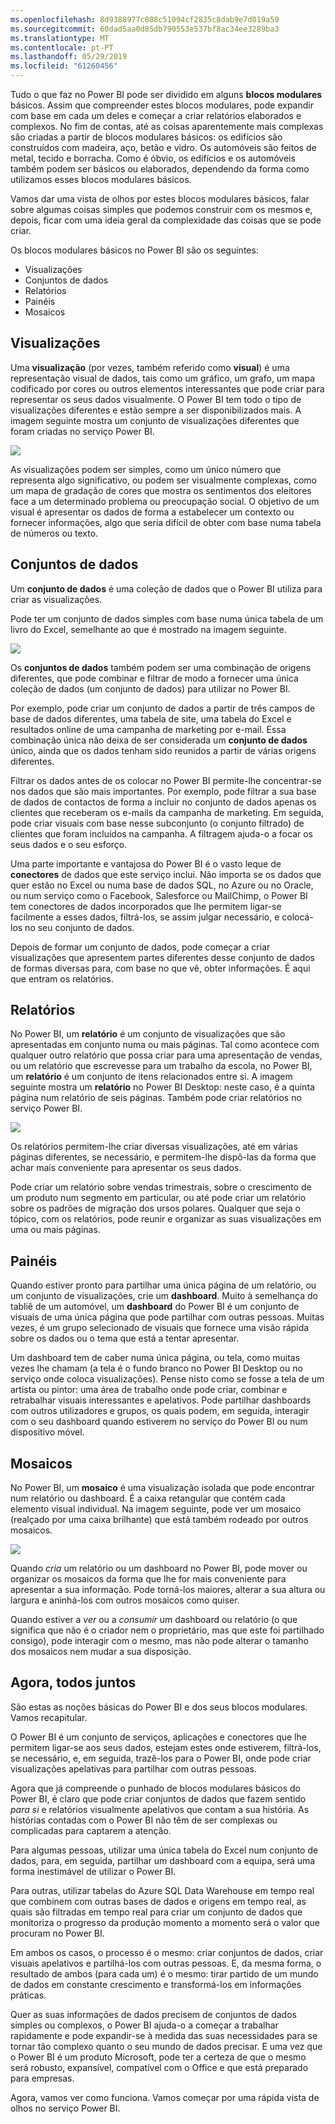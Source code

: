 ```yaml
---
ms.openlocfilehash: 8d9388977c088c51094cf2835c8dab9e7d019a59
ms.sourcegitcommit: 60dad5aa0d85db790553e537bf8ac34ee3289ba3
ms.translationtype: MT
ms.contentlocale: pt-PT
ms.lasthandoff: 05/29/2019
ms.locfileid: "61260456"
---
```

Tudo o que faz no Power BI pode ser dividido em alguns **blocos modulares** básicos. Assim que compreender estes blocos modulares, pode expandir com base em cada um deles e começar a criar relatórios elaborados e complexos. No fim de contas, até as coisas aparentemente mais complexas são criadas a partir de blocos modulares básicos: os edifícios são construídos com madeira, aço, betão e vidro. Os automóveis são feitos de metal, tecido e borracha. Como é óbvio, os edifícios e os automóveis também podem ser básicos ou elaborados, dependendo da forma como utilizamos esses blocos modulares básicos.

Vamos dar uma vista de olhos por estes blocos modulares básicos, falar sobre algumas coisas simples que podemos construir com os mesmos e, depois, ficar com uma ideia geral da complexidade das coisas que se pode criar.

Os blocos modulares básicos no Power BI são os seguintes:

* Visualizações
* Conjuntos de dados
* Relatórios
* Painéis
* Mosaicos

## <a name="visualizations"></a>Visualizações
Uma **visualização** (por vezes, também referido como **visual**) é uma representação visual de dados, tais como um gráfico, um grafo, um mapa codificado por cores ou outros elementos interessantes que pode criar para representar os seus dados visualmente. O Power BI tem todo o tipo de visualizações diferentes e estão sempre a ser disponibilizados mais. A imagem seguinte mostra um conjunto de visualizações diferentes que foram criadas no serviço Power BI.

![](media/0-0b-building-blocks-power-bi/c0a0b_1.png)

As visualizações podem ser simples, como um único número que representa algo significativo, ou podem ser visualmente complexas, como um mapa de gradação de cores que mostra os sentimentos dos eleitores face a um determinado problema ou preocupação social. O objetivo de um visual é apresentar os dados de forma a estabelecer um contexto ou fornecer informações, algo que seria difícil de obter com base numa tabela de números ou texto.

## <a name="datasets"></a>Conjuntos de dados
Um **conjunto de dados** é uma coleção de dados que o Power BI utiliza para criar as visualizações.

Pode ter um conjunto de dados simples com base numa única tabela de um livro do Excel, semelhante ao que é mostrado na imagem seguinte.

![](media/0-0b-building-blocks-power-bi/c0a0b_2.png)

Os **conjuntos de dados** também podem ser uma combinação de origens diferentes, que pode combinar e filtrar de modo a fornecer uma única coleção de dados (um conjunto de dados) para utilizar no Power BI.

Por exemplo, pode criar um conjunto de dados a partir de três campos de base de dados diferentes, uma tabela de site, uma tabela do Excel e resultados online de uma campanha de marketing por e-mail. Essa combinação única não deixa de ser considerada um **conjunto de dados** único, ainda que os dados tenham sido reunidos a partir de várias origens diferentes.

Filtrar os dados antes de os colocar no Power BI permite-lhe concentrar-se nos dados que são mais importantes. Por exemplo, pode filtrar a sua base de dados de contactos de forma a incluir no conjunto de dados apenas os clientes que receberam os e-mails da campanha de marketing. Em seguida, pode criar visuais com base nesse subconjunto (o conjunto filtrado) de clientes que foram incluídos na campanha. A filtragem ajuda-o a focar os seus dados e o seu esforço.

Uma parte importante e vantajosa do Power BI é o vasto leque de **conectores** de dados que este serviço inclui. Não importa se os dados que quer estão no Excel ou numa base de dados SQL, no Azure ou no Oracle, ou num serviço como o Facebook, Salesforce ou MailChimp, o Power BI tem conectores de dados incorporados que lhe permitem ligar-se facilmente a esses dados, filtrá-los, se assim julgar necessário, e colocá-los no seu conjunto de dados.

Depois de formar um conjunto de dados, pode começar a criar visualizações que apresentem partes diferentes desse conjunto de dados de formas diversas para, com base no que vê, obter informações. É aqui que entram os relatórios.

## <a name="reports"></a>Relatórios
No Power BI, um **relatório** é um conjunto de visualizações que são apresentadas em conjunto numa ou mais páginas. Tal como acontece com qualquer outro relatório que possa criar para uma apresentação de vendas, ou um relatório que escrevesse para um trabalho da escola, no Power BI, um **relatório** é um conjunto de itens relacionados entre si. A imagem seguinte mostra um **relatório** no Power BI Desktop: neste caso, é a quinta página num relatório de seis páginas. Também pode criar relatórios no serviço Power BI.

![](media/0-0b-building-blocks-power-bi/c0a0b_3.png)

Os relatórios permitem-lhe criar diversas visualizações, até em várias páginas diferentes, se necessário, e permitem-lhe dispô-las da forma que achar mais conveniente para apresentar os seus dados.

Pode criar um relatório sobre vendas trimestrais, sobre o crescimento de um produto num segmento em particular, ou até pode criar um relatório sobre os padrões de migração dos ursos polares. Qualquer que seja o tópico, com os relatórios, pode reunir e organizar as suas visualizações em uma ou mais páginas.

## <a name="dashboards"></a>Painéis
Quando estiver pronto para partilhar uma única página de um relatório, ou um conjunto de visualizações, crie um **dashboard**. Muito à semelhança do tabliê de um automóvel, um **dashboard** do Power BI é um conjunto de visuais de uma única página que pode partilhar com outras pessoas. Muitas vezes, é um grupo selecionado de visuais que fornece uma visão rápida sobre os dados ou o tema que está a tentar apresentar.

Um dashboard tem de caber numa única página, ou tela, como muitas vezes lhe chamam (a tela é o fundo branco no Power BI Desktop ou no serviço onde coloca visualizações). Pense nisto como se fosse a tela de um artista ou pintor: uma área de trabalho onde pode criar, combinar e retrabalhar visuais interessantes e apelativos.
Pode partilhar dashboards com outros utilizadores e grupos, os quais podem, em seguida, interagir com o seu dashboard quando estiverem no serviço do Power BI ou num dispositivo móvel.

## <a name="tiles"></a>Mosaicos
No Power BI, um **mosaico** é uma visualização isolada que pode encontrar num relatório ou dashboard. É a caixa retangular que contém cada elemento visual individual. Na imagem seguinte, pode ver um mosaico (realçado por uma caixa brilhante) que está também rodeado por outros mosaicos.

![](media/0-0b-building-blocks-power-bi/c0a0b_4.png)

Quando *cria* um relatório ou um dashboard no Power BI, pode mover ou organizar os mosaicos da forma que lhe for mais conveniente para apresentar a sua informação. Pode torná-los maiores, alterar a sua altura ou largura e aninhá-los com outros mosaicos como quiser.

Quando estiver a *ver* ou a *consumir* um dashboard ou relatório (o que significa que não é o criador nem o proprietário, mas que este foi partilhado consigo), pode interagir com o mesmo, mas não pode alterar o tamanho dos mosaicos nem mudar a sua disposição.

## <a name="all-together-now"></a>Agora, todos juntos
São estas as noções básicas do Power BI e dos seus blocos modulares. Vamos recapitular.

O Power BI é um conjunto de serviços, aplicações e conectores que lhe permitem ligar-se aos seus dados, estejam estes onde estiverem, filtrá-los, se necessário, e, em seguida, trazê-los para o Power BI, onde pode criar visualizações apelativas para partilhar com outras pessoas.  

Agora que já compreende o punhado de blocos modulares básicos do Power BI, é claro que pode criar conjuntos de dados que fazem sentido *para si* e relatórios visualmente apelativos que contam a sua história. As histórias contadas com o Power BI não têm de ser complexas ou complicadas para captarem a atenção.

Para algumas pessoas, utilizar uma única tabela do Excel num conjunto de dados, para, em seguida, partilhar um dashboard com a equipa, será uma forma inestimável de utilizar o Power BI.

Para outras, utilizar tabelas do Azure SQL Data Warehouse em tempo real que combinem com outras bases de dados e origens em tempo real, as quais são filtradas em tempo real para criar um conjunto de dados que monitoriza o progresso da produção momento a momento será o valor que procuram no Power BI.

Em ambos os casos, o processo é o mesmo: criar conjuntos de dados, criar visuais apelativos e partilhá-los com outras pessoas. E, da mesma forma, o resultado de ambos (para cada um) é o mesmo: tirar partido de um mundo de dados em constante crescimento e transformá-los em informações práticas.

Quer as suas informações de dados precisem de conjuntos de dados simples ou complexos, o Power BI ajuda-o a começar a trabalhar rapidamente e pode expandir-se à medida das suas necessidades para se tornar tão complexo quanto o seu mundo de dados precisar. E uma vez que o Power BI é um produto Microsoft, pode ter a certeza de que o mesmo será robusto, expansível, compatível com o Office e que está preparado para empresas.

Agora, vamos ver como funciona. Vamos começar por uma rápida vista de olhos no serviço Power BI.

